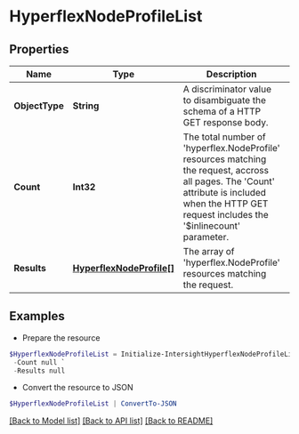 # HyperflexNodeProfileList
## Properties

Name | Type | Description | Notes
------------ | ------------- | ------------- | -------------
**ObjectType** | **String** | A discriminator value to disambiguate the schema of a HTTP GET response body. | 
**Count** | **Int32** | The total number of &#39;hyperflex.NodeProfile&#39; resources matching the request, accross all pages. The &#39;Count&#39; attribute is included when the HTTP GET request includes the &#39;$inlinecount&#39; parameter. | [optional] 
**Results** | [**HyperflexNodeProfile[]**](HyperflexNodeProfile.md) | The array of &#39;hyperflex.NodeProfile&#39; resources matching the request. | [optional] 

## Examples

- Prepare the resource
```powershell
$HyperflexNodeProfileList = Initialize-IntersightHyperflexNodeProfileList  -ObjectType null `
 -Count null `
 -Results null
```

- Convert the resource to JSON
```powershell
$HyperflexNodeProfileList | ConvertTo-JSON
```

[[Back to Model list]](../README.md#documentation-for-models) [[Back to API list]](../README.md#documentation-for-api-endpoints) [[Back to README]](../README.md)

